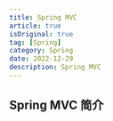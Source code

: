 ```yaml
---
title: Spring MVC
article: true
isOriginal: true
tag: [Spring]
category: Spring
date: 2022-12-29
description: Spring MVC
---
```


## Spring MVC 简介
